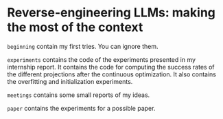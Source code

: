 # Reverse-engineering LLMs: making the most of the context

```beginning``` contain my first tries. You can ignore them.

```experiments``` contains the code of the experiments presented in my internship report. It contains the code for computing the success rates of the different projections after the continuous optimization. It also contains the overfitting and initialization experiments.

```meetings``` contains some small reports of my ideas.

```paper``` contains the experiments for a possible paper.
